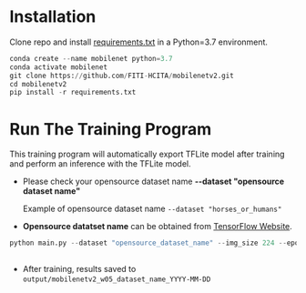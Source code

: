 # Installation

Clone repo and install [requirements.txt](requirements.txt) in a Python=3.7 environment.

```python
conda create --name mobilenet python=3.7
conda activate mobilenet
git clone https://github.com/FITI-HCITA/mobilenetv2.git
cd mobilenetv2
pip install -r requirements.txt
```

# Run The Training Program

This training program will automatically export TFLite model after training and perform an inference with the TFLite model.

- Please check your opensource dataset name **--dataset "opensource dataset name"**

    Example of opensource dataset name
    ``--dataset "horses_or_humans"``

- **Opensource datatset name** can be obtained from [TensorFlow Website](https://www.tensorflow.org/datasets/catalog/overview#all_datasets).

```python
python main.py --dataset "opensource_dataset_name" --img_size 224 --epochs 500 --batch_size 32
                         
```

- After training, results saved to ``output/mobilenetv2_w05_dataset_name_YYYY-MM-DD``
